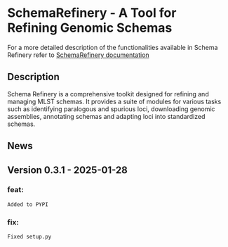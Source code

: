 # SchemaRefinery - A Tool for Refining Genomic Schemas

For a more detailed description of the functionalities available in Schema Refinery refer to [SchemaRefinery documentation](https://schema-refinery.readthedocs.io/en/latest/index.html)

## Description

Schema Refinery is a comprehensive toolkit designed for refining and managing MLST schemas. It provides a suite of modules for various tasks such as identifying paralogous and spurious loci, downloading genomic assemblies, annotating schemas and adapting loci into standardized schemas.

## News

## Version 0.3.1 - 2025-01-28
### feat: 
    Added to PYPI
### fix:
    Fixed setup.py
